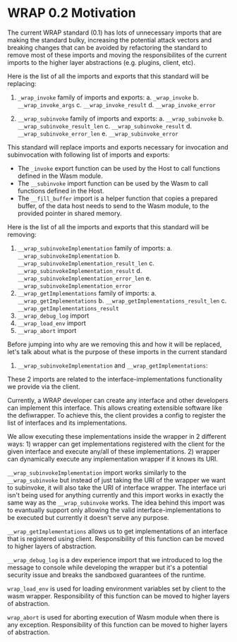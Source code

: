 # WRAP 0.2 Motivation
The current WRAP standard (0.1) has lots of unnecessary imports that are making the standard bulky, increasing the potential attack vectors and breaking changes that can be avoided by refactoring the standard to remove most of these imports and moving the responsibilites of the current imports to the higher layer abstractions (e.g. plugins, client, etc).

Here is the list of all the imports and exports that this standard will be replacing:

1) `_wrap_invoke` family of imports and exports:
    a. `_wrap_invoke`
    b. `__wrap_invoke_args`
    c. `__wrap_invoke_result`
    d. `__wrap_invoke_error`
    
2) `__wrap_subinvoke` family of imports and exports:
    a. `__wrap_subinvoke`
    b. `__wrap_subinvoke_result_len`
    c. `__wrap_subinvoke_result`
    d. `__wrap_subinvoke_error_len`
    e. `__wrap_subinvoke_error`
    
This standard will replace imports and exports necessary for invocation and subinvocation with following list of imports and exports:

- The `_invoke` export function can be used by the Host to call functions defined in the Wasm module.
- The `__subinvoke` import function can be used by the Wasm to call functions defined in the Host.
- The `__fill_buffer` import is a helper function that copies a prepared buffer, of the data host needs to send to the Wasm module, to the provided pointer in shared memory.

Here is the list of all the imports and exports that this standard will be removing:

1) `__wrap_subinvokeImplementation` family of imports:
    a. `__wrap_subinvokeImplementation`
    b. `__wrap_subinvokeImplementation_result_len`
    c. `__wrap_subinvokeImplementation_result`
    d. `__wrap_subinvokeImplementation_error_len`
    e. `__wrap_subinvokeImplementation_error`
2) `__wrap_getImplementations` family of imports:
    a. `__wrap_getImplementations`
    b. `__wrap_getImplementations_result_len`
    c. `__wrap_getImplementations_result`
3) `__wrap_debug_log` import
4) `__wrap_load_env` import
5) `__wrap_abort` import

Before jumping into why are we removing this and how it will be replaced, let's talk about what is the purpose of these imports in the current standard

1) `__wrap_subinvokeImplementation` and `__wrap_getImplementations`:

These 2 imports are related to the interface-implementations functionality we provide via the client.

Currently, a WRAP developer can create any interface and other developers can implement this interface. This allows creating extensible software like the defiwrapper. To achieve this, the client provides a config to register the list of interfaces and its implementations.

We allow executing these implementations inside the wrapper in 2 different ways: 1) wrapper can get implementations registered with the client for the given interface and execute any/all of these implementations. 2) wrapper can dynamically execute any implementation wrapper if it knows its URI.

`__wrap_subinvokeImplementation` import works similarly to the `__wrap_subinvoke` but instead of just taking the URI of the wrapper we want to subinvoke, it will also take the URI of interface wrapper. The interface uri isn't being used for anything currently and this import works in exactly the same way as the `__wrap_subinvoke` works. The idea behind this import was to evantually support only allowing the valid interface-implementations to be executed but currently it doesn't serve any purpose.

`__wrap_getImplementations` allows us to get implementations of an interface that is registered using client. Responsibility of this function can be moved to higher layers of abstraction.

`__wrap_debug_log` is a dev experience import that we introduced to log the message to console while developing the wrapper but it's a potential security issue and breaks the sandboxed guarantees of the runtime.

`wrap_load_env` is used for loading environment variables set by client to the wasm wrapper. Responsibility of this function can be moved to higher layers of abstraction.

`wrap_abort` is used for aborting execution of Wasm module when there is any exception. Responsibility of this function can be moved to higher layers of abstraction.
